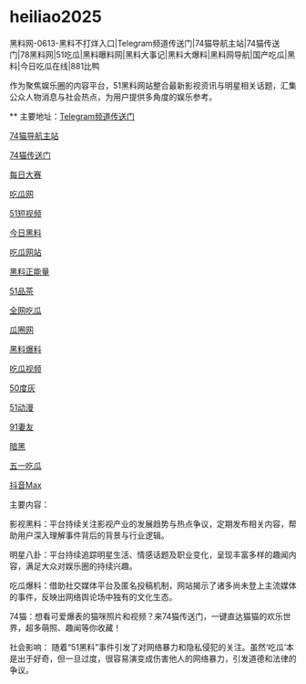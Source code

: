 # heiliao2025
黑料网-0613-黑料不打烊入口|Telegram频道传送门|74猫导航主站|74猫传送门|78黑料网|51吃瓜|黑料曝料网|黑料大事记|黑料大爆料|黑料网导航|国产吃瓜|黑料|今日吃瓜在线|881比鸭

作为聚焦娱乐圈的内容平台，51黑料网站整合最新影视资讯与明星相关话题，汇集公众人物消息与社会热点，为用户提供多角度的娱乐参考。

** 主要地址：<a href="https://74mao.com/">Telegram频道传送门</a>

<a href="https://74mao.com/">74猫导航主站</a>

<a href="https://74mao.com/">74猫传送门</a>

<a href="https://pc1-26.pages.dev/">每日大赛</a>

<a href="https://cg1-39.pages.dev/">吃瓜网</a>

<a href="https://pc2-25.pages.dev/">51短视频</a>

<a href="https://pc10-24.pages.dev/">今日黑料</a>

<a href="https://cg1-27.pages.dev/">吃瓜网站</a>

<a href="https://cg8-12.pages.dev/">黑料正能量</a>

<a href="https://pc8-34.pages.dev/">51品茶</a>

<a href="https://cg4-21.pages.dev/">全网吃瓜</a>

<a href="https://cg6-21.pages.dev/">瓜圈网</a>

<a href="https://cg5-24.pages.dev/">黑料爆料</a>

<a href="https://cg9-07.pages.dev/">吃瓜视频</a>

<a href="https://duhui.pages.dev/">50度灰</a>

<a href="https://51dongman-03.pages.dev/">51动漫</a>

<a href="https://qiyou03.pages.dev/">91妻友</a>

<a href="https://anhei-3.pages.dev/">暗黑</a>

<a href="https://chigua-wuyi.pages.dev/">五一吃瓜</a>

<a href="https://douyin-03.pages.dev/">抖音Max</a>

主要内容：

影视黑料：平台持续关注影视产业的发展趋势与热点争议，定期发布相关内容，帮助用户深入理解事件背后的背景与行业逻辑。

明星八卦：平台持续追踪明星生活、情感话题及职业变化，呈现丰富多样的趣闻内容，满足大众对娱乐圈的持续兴趣。

吃瓜爆料：借助社交媒体平台及匿名投稿机制，网站揭示了诸多尚未登上主流媒体的事件，反映出网络舆论场中独有的文化生态。

74猫：想看可爱爆表的猫咪照片和视频？来74猫传送门，一键直达猫猫的欢乐世界，超多萌照、趣闻等你收藏！

社会影响：
随着“51黑料”事件引发了对网络暴力和隐私侵犯的关注。虽然‘吃瓜’本是出于好奇，但一旦过度，很容易演变成伤害他人的网络暴力，引发道德和法律的争议。
